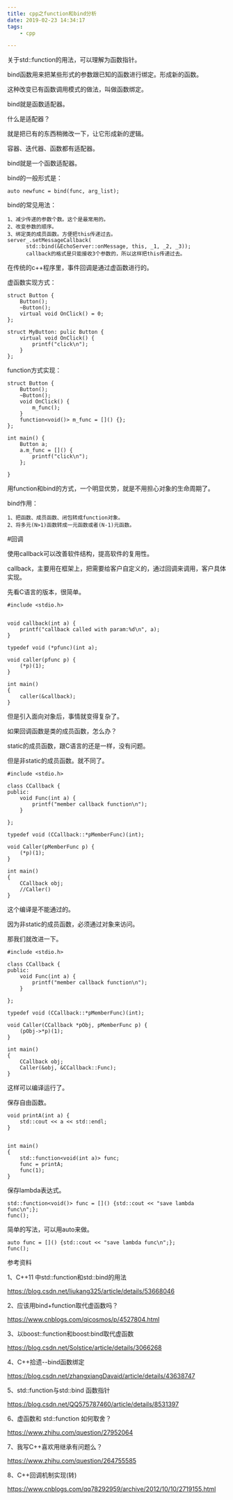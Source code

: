 ```yaml
---
title: cpp之function和bind分析
date: 2019-02-23 14:34:17
tags:
	- cpp

---
```




关于std::function的用法，可以理解为函数指针。

bind函数用来把某些形式的参数跟已知的函数进行绑定。形成新的函数。

这种改变已有函数调用模式的做法，叫做函数绑定。

bind就是函数适配器。

什么是适配器？

就是把已有的东西稍微改一下，让它形成新的逻辑。

容器、迭代器、函数都有适配器。





bind就是一个函数适配器。

bind的一般形式是：

```
auto newfunc = bind(func, arg_list);
```



bind的常见用法：

```
1、减少传递的参数个数。这个是最常用的。
2、改变参数的顺序。
3、绑定类的成员函数。方便把this传递过去。
server_.setMessageCallback(
      std::bind(&EchoServer::onMessage, this, _1, _2, _3));
      callback的格式是只能接收3个参数的，所以这样把this传递过去。
```



在传统的c++程序里，事件回调是通过虚函数进行的。

虚函数实现方式：

```
struct Button {
	Button();
	~Button();
	virtual void OnClick() = 0;
};

struct MyButton: pulic Button {
	virtual void OnClick() {
		printf("click\n");
	}
};

```

function方式实现：

```
struct Button {
	Button();
	~Button();
	void OnClick() {
		m_func();
	}
	function<void()> m_func = []() {};
};

int main() {
	Button a;
	a.m_func = []() {
		printf("click\n");
	};
	
}
```

用function和bind的方式，一个明显优势，就是不用担心对象的生命周期了。



bind作用：

```
1、把函数、成员函数、闭包转成function对象。
2、将多元(N>1)函数转成一元函数或者(N-1)元函数。
```



#回调

使用callback可以改善软件结构，提高软件的复用性。

callback，主要用在框架上，把需要给客户自定义的，通过回调来调用，客户具体实现。

先看C语言的版本，很简单。

```
#include <stdio.h>


void callback(int a) {
	printf("callback called with param:%d\n", a);
}

typedef void (*pfunc)(int a);

void caller(pfunc p) {
	(*p)(1);
}

int main()
{
	caller(&callback);
}
```

但是引入面向对象后，事情就变得复杂了。

如果回调函数是类的成员函数，怎么办？

static的成员函数，跟C语言的还是一样，没有问题。

但是非static的成员函数。就不同了。

```
#include <stdio.h>

class CCallback {
public:
	void Func(int a) {
		printf("member callback function\n");
	}
	
};

typedef void (CCallback::*pMemberFunc)(int);

void Caller(pMemberFunc p) {
	(*p)(1);
} 

int main()
{
	CCallback obj;
	//Caller()
}
```

这个编译是不能通过的。

因为非static的成员函数，必须通过对象来访问。

那我们就改进一下。

```
#include <stdio.h>

class CCallback {
public:
	void Func(int a) {
		printf("member callback function\n");
	}
	
};

typedef void (CCallback::*pMemberFunc)(int);

void Caller(CCallback *pObj, pMemberFunc p) {
	(pObj->*p)(1);
} 

int main()
{
	CCallback obj;
	Caller(&obj, &CCallback::Func);
}
```

这样可以编译运行了。





保存自由函数。

```
void printA(int a) {
	std::cout << a << std::endl;
}


int main()
{
	std::function<void(int a)> func;
	func = printA;
	func(1);
}
```





保存lambda表达式。

```
std::function<void()> func = []() {std::cout << "save lambda func\n";};
func();
```

简单的写法，可以用auto来做。

```
auto func = []() {std::cout << "save lambda func\n";};
func();
```



参考资料

1、C++11 中std::function和std::bind的用法

https://blog.csdn.net/liukang325/article/details/53668046

2、应该用bind+function取代虚函数吗？

https://www.cnblogs.com/qicosmos/p/4527804.html

3、以boost::function和boost:bind取代虚函数

https://blog.csdn.net/Solstice/article/details/3066268

4、C++拾遗--bind函数绑定

https://blog.csdn.net/zhangxiangDavaid/article/details/43638747

5、std::function与std::bind 函数指针

https://blog.csdn.net/QQ575787460/article/details/8531397

6、虚函数和 std::function 如何取舍？

https://www.zhihu.com/question/27952064

7、我写C++喜欢用继承有问题么？

https://www.zhihu.com/question/264755585

8、C++回调机制实现(转)

https://www.cnblogs.com/qq78292959/archive/2012/10/10/2719155.html